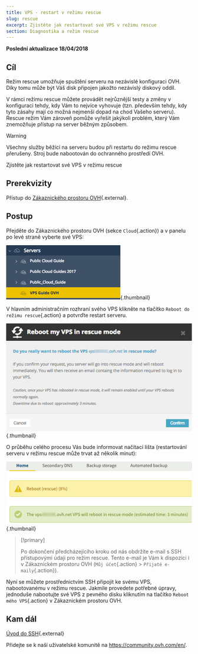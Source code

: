 ```yaml
---
title: VPS - restart v režimu rescue
slug: rescue
excerpt: Zjistěte jak restartovat své VPS v režimu rescue
section: Diagnostika a režim rescue
---
```


**Poslední aktualizace 18/04/2018**

## Cíl

Režim rescue umožňuje spuštění serveru na nezávislé konfiguraci OVH. Díky tomu může být Váš disk připojen jakožto nezávislý diskový oddíl.

V rámci režimu rescue můžete provádět nejrůznější testy a změny v konfiguraci tehdy, kdy Vám to nejvíce vyhovuje (tzn. především tehdy, kdy tyto zásahy mají co možná nejmenší dopad na chod Vašeho serveru). Rescue režim Vám zároveň pomůže vyřešit jakýkoli problém, který Vám znemožňuje přístup na server běžným způsobem.

> [!warning]
>
> Všechny služby běžící na serveru budou při restartu do režimu rescue přerušeny. Stroj bude nabootován do ochranného prostředí OVH.
> 

Zjistěte jak restartovat své VPS v režimu rescue

## Prerekvizity

Přístup do [Zákaznického prostoru OVH](https://www.ovh.com/auth/?action=gotomanager){.external}.


## Postup

Přejděte do Zákaznického prostoru OVH (sekce `Cloud`{.action}) a v panelu po levé straně vyberte své VPS:

![Administrační rozhraní VPS v Zákaznickém prostoru OVH](images/vps_rescue1.png){.thumbnail}

V hlavním administračním rozhraní svého VPS klikněte na tlačítko `Reboot do režimu rescue`{.action} a potvrďte restart serveru.

![Potvrzení režimu rescue](images/vps_rescue2.png){.thumbnail}

O průběhu celého procesu Vás bude informovat načítací lišta (restartování serveru v režimu rescue může trvat až několik minut):

![Postup režimu rescue](images/rescue_task.png){.thumbnail}

> [!primary]
>
> Po dokončení předcházejícího kroku od nás obdržíte e-mail s SSH přístupovými údaji pro režim rescue. Tento e-mail je Vám k dispozici i v Zákaznickém prostoru OVH (`Můj účet`{.action} > `Přijaté e-maily`{.action}).
> 

Nyní se můžete prostřednictvím SSH připojit ke svému VPS, nabootovanému v režimu rescue. Jakmile provedete potřebné úpravy, jednoduše nabootujte své VPS z pevného disku kliknutím na tlačítko `Reboot mého VPS`{.action} v Zákaznickém prostoru OVH.


## Kam dál

[Úvod do SSH](https://docs.ovh.com/cz/cs/dedicated/ssh-uvod/){.external}

Přidejte se k naší uživatelské komunitě na <https://community.ovh.com/en/>.